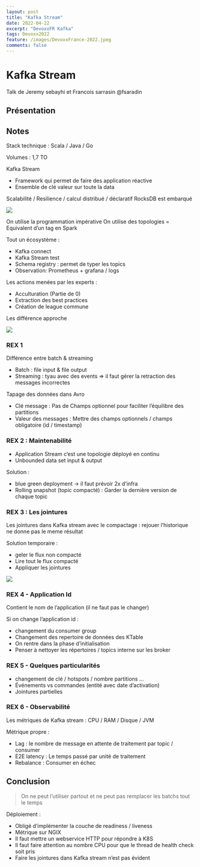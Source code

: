 ```yaml
---
layout: post
title: "Kafka Stream"
date: 2022-04-22
excerpt: "DevoxxFR Kafka"
tags: Devoxx2022
feature: /images/DevoxxFrance-2022.jpeg
comments: false
---
```


# Kafka Stream

Talk de Jeremy sebayhi et Francois sarrasin @fsaradin

## Présentation


## Notes

Stack technique : Scala / Java / Go

Volumes : 1,7 TO


Kafka Stream
- Framework qui permet de faire des application réactive
- Ensemble de clé valeur sur toute la data

Scalabilité / Resilience / calcul distribué / déclaratif 
RocksDB est embarqué

<img src="{{ site.url }}/images/2022-04-22-devoxx22/kafka-stream-definition.jpg">


On utilise la programmation impérative
On utilise des topologies = Equivalent d’un tag en Spark

Tout un écosystème :
- Kafka connect
- Kafka Stream test
- Schema registry : permet de typer les topics
- Observation: Prometheus + grafana / logs 


Les actions menées par les experts : 
- Acculturation (Partie de 0)
- Extraction des best practices
- Création de league commune


Les différence approche

<img src="{{ site.url }}/images/2022-04-22-devoxx22/kafka-stream-changement-plateforme.png">


### REX 1

Différence entre batch & streaming
- Batch : file input & file output
- Streaming : tyau avec des events => il faut gérer la retraction des messages incorrectes


Tapage des données dans Avro
- Clé message : Pas de Champs optionnel pour faciliter l’équilibre des partitions
- Valeur des messages : Mettre des champs optionnels / champs obligatoire (id / timestamp)

### REX 2 : Maintenabilité

- Application Stream c’est une topologie déployé en continu
- Unbounded data set input & output

Solution :
- blue green deployment -> il faut prévoir 2x d’infra
- Rolling snapshot (topic compacté) : Garder la dernière version de chaque topic

### REX 3 : Les jointures

Les jointures dans Kafka stream avec le compactage : rejouer l’historique ne donne pas le meme résultat

Solution temporaire :
- geler le flux non compacté
- Lire tout le flux compacté
- Appliquer les jointures

<img src="{{ site.url }}/images/2022-04-22-devoxx22/kafka-stream-ordre-jointure.png">

### REX 4 - Application Id

Contient le nom de l’application (il ne faut pas le changer)

Si on change l’application id :
- changement du consumer group
- Changement des repertoire de données des KTable
- On rentre dans la phase d’initialisation
- Penser à nettoyer les répertoires / topics interne sur les broker

### REX 5 - Quelques particularités

- changement de clé / hotspots / nombre partitions …
- Événements vs commandes (entité avec date d’activation)
- Jointures partielles

### REX 6 - Observabilité

Les métriques de Kafka stream : CPU / RAM / Disque / JVM

Métrique propre :
- Lag : le nombre de message en attente de traitement par topic / consumer
- E2E latency : Le temps passé par unité de traitement
- Rebalance : Consumer en échec

## Conclusion

>On ne peut l’utiliser partout et ne peut pas remplacer les batchs tout le temps

Déploiement :
- Obligé d’implémenter la couche de readiness / liveness
- Métrique sur NGIX
- Il faut mettre un webservice HTTP pour répondre à K8S
- Il faut faire attention au nombre CPU pour que le thread de health check soit pris
- Faire les jointures dans Kafka stream n’est pas évident

